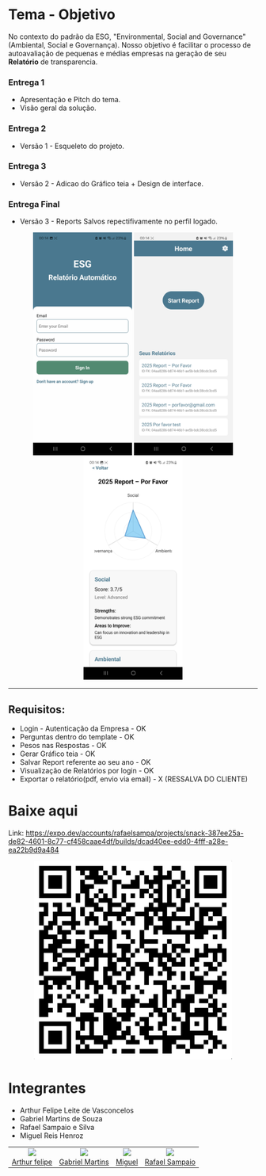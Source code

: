 # Tema - Objetivo

No contexto do padrão da ESG, "Environmental, Social and Governance" (Ambiental, Social e Governança). Nosso objetivo é facilitar o processo de autoavaliação de pequenas e médias empresas na geração de seu **Relatório** de transparencia.


### Entrega 1

- Apresentação e Pitch do tema.
- Visão geral da solução.

### Entrega 2

- Versão 1 - Esqueleto do projeto.

### Entrega 3

- Versão 2 - Adicao do Gráfico teia + Design de interface.

### Entrega Final

- Versão 3 - Reports Salvos repectifivamente no perfil logado.

<p align="center">
  <img src="./Entrega-Final/tela_login.jpg" alt="Imagem 1" width="200" height="450">
  <img src="./Entrega-Final/tela2.jpg" alt="Imagem 3" width="200" height="450">
  <img src="./Entrega-Final/tela1.jpg" alt="Imagem 2" width="200" height="450">
  
</p>


_______________

## Requisitos:
- Login - Autenticação da Empresa - OK
- Perguntas dentro do template - OK
- Pesos nas Respostas - OK
- Gerar Gráfico teia - OK
- Salvar Report referente ao seu ano - OK
- Visualização de Relatórios por login - OK
- Exportar o relatório(pdf, envio via email) - X (RESSALVA DO CLIENTE)


# Baixe aqui

Link: https://expo.dev/accounts/rafaelsampa/projects/snack-387ee25a-de82-4601-8c77-cf458caae4df/builds/dcad40ee-edd0-4fff-a28e-ea22b9d9a484


<p align="center">
  <img src="./Entrega-Final/qrcode.png" alt="Imagem 1" width="400" height="400">
</p>


# Integrantes
- Arthur Felipe Leite de Vasconcelos
- Gabriel Martins de Souza
- Rafael Sampaio e Silva
- Miguel Reis Henroz





<table>
  <tbody>
    <tr>
      <td align="center"><a href="https://github.com/ArthurFunicap"><img src="https://github.com/ArthurFunicap.png" width="auto" height="8.25%"/><br>Arthur felipe</a></td>
      <td align="center"><a href="https://github.com/gmartinsouza"><img src="https://github.com/gmartinsouza.png" width="auto" height="8.25%"/><br>Gabriel Martins</a></td>
      <td align="center"><a href="https://github.com/MiguelHzUnicap"><img src="https://github.com/MiguelHzUnicap.png" width="auto" height="8.25%"/><br>Miguel</a></td>
      <td align="center"><a href="https://github.com/rafaelsampa"><img src="https://github.com/rafaelsampa.png" width="auto" height="8.25%"/><br>Rafael Sampaio</a></td>
    </tr>
  </tbody>
</table>
